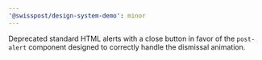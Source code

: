 ```yaml
---
'@swisspost/design-system-demo': minor
---
```


Deprecated standard HTML alerts with a close button in favor of the `post-alert` component designed to correctly handle the dismissal animation.
